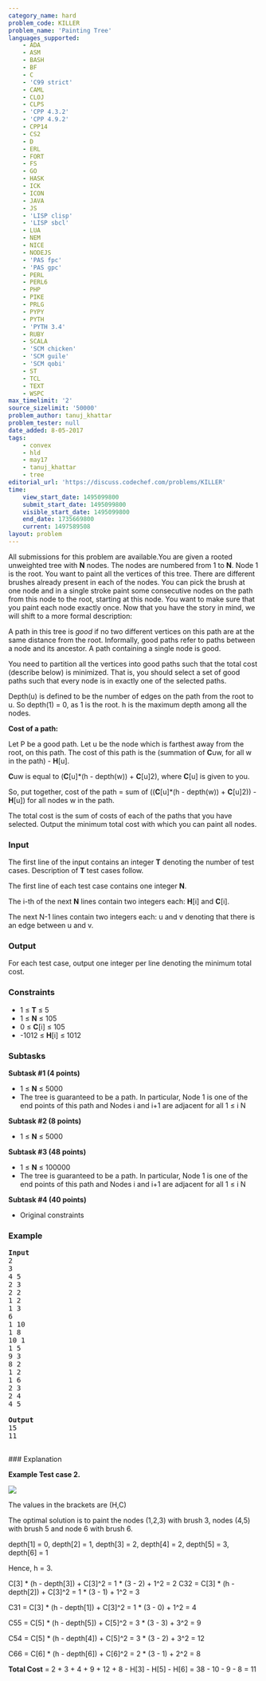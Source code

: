 ```yaml
---
category_name: hard
problem_code: KILLER
problem_name: 'Painting Tree'
languages_supported:
    - ADA
    - ASM
    - BASH
    - BF
    - C
    - 'C99 strict'
    - CAML
    - CLOJ
    - CLPS
    - 'CPP 4.3.2'
    - 'CPP 4.9.2'
    - CPP14
    - CS2
    - D
    - ERL
    - FORT
    - FS
    - GO
    - HASK
    - ICK
    - ICON
    - JAVA
    - JS
    - 'LISP clisp'
    - 'LISP sbcl'
    - LUA
    - NEM
    - NICE
    - NODEJS
    - 'PAS fpc'
    - 'PAS gpc'
    - PERL
    - PERL6
    - PHP
    - PIKE
    - PRLG
    - PYPY
    - PYTH
    - 'PYTH 3.4'
    - RUBY
    - SCALA
    - 'SCM chicken'
    - 'SCM guile'
    - 'SCM qobi'
    - ST
    - TCL
    - TEXT
    - WSPC
max_timelimit: '2'
source_sizelimit: '50000'
problem_author: tanuj_khattar
problem_tester: null
date_added: 8-05-2017
tags:
    - convex
    - hld
    - may17
    - tanuj_khattar
    - tree
editorial_url: 'https://discuss.codechef.com/problems/KILLER'
time:
    view_start_date: 1495099800
    submit_start_date: 1495099800
    visible_start_date: 1495099800
    end_date: 1735669800
    current: 1497589508
layout: problem
---
```

All submissions for this problem are available.You are given a rooted unweighted tree with **N** nodes. The nodes are numbered from 1 to **N**. Node 1 is the root. You want to paint all the vertices of this tree. There are different brushes already present in each of the nodes. You can pick the brush at one node and in a single stroke paint some consecutive nodes on the path from this node to the root, starting at this node. You want to make sure that you paint each node exactly once. Now that you have the story in mind, we will shift to a more formal description:

A path in this tree is _good_ if no two different vertices on this path are at the same distance from the root. Informally, good paths refer to paths between a node and its ancestor. A path containing a single node is good.

You need to partition all the vertices into good paths such that the total cost (describe below) is minimized. That is, you should select a set of good paths such that every node is in exactly one of the selected paths.

Depth(u) is defined to be the number of edges on the path from the root to u. So depth(1) = 0, as 1 is the root. h is the maximum depth among all the nodes.

**Cost of a path:**

Let P be a good path. Let u be the node which is farthest away from the root, on this path. The cost of this path is the (summation of **C**uw, for all w in the path) - **H**\[u\].

**C**uw is equal to (**C**\[u\]\*(h - depth(w)) + **C**\[u\]2), where **C**\[u\] is given to you.

So, put together, cost of the path = sum of ((**C**\[u\]\*(h - depth(w)) + **C**\[u\]2)) - **H**\[u\]) for all nodes w in the path.

The total cost is the sum of costs of each of the paths that you have selected. Output the minimum total cost with which you can paint all nodes.

### Input

The first line of the input contains an integer **T** denoting the number of test cases. Description of **T** test cases follow.

The first line of each test case contains one integer **N**.

The i-th of the next **N** lines contain two integers each: **H**\[i\] and **C**\[i\].

The next N-1 lines contain two integers each: u and v denoting that there is an edge between u and v.

### Output

For each test case, output one integer per line denoting the minimum total cost.

### Constraints

- 1 ≤ **T** ≤ 5
- 1 ≤ **N** ≤ 105
- 0 ≤ **C**\[i\] ≤ 105
- -1012 ≤ **H**\[i\] ≤ 1012

### Subtasks

**Subtask #1 (4 points)**

- 1 ≤ **N** ≤ 5000
- The tree is guaranteed to be a path. In particular, Node 1 is one of the end points of this path and Nodes i and i+1 are adjacent for all 1 ≤ i N

**Subtask #2 (8 points)**

- 1 ≤ **N** ≤ 5000

**Subtask #3 (48 points)**

- 1 ≤ **N** ≤ 100000
- The tree is guaranteed to be a path. In particular, Node 1 is one of the end points of this path and Nodes i and i+1 are adjacent for all 1 ≤ i N

**Subtask #4 (40 points)**

- Original constraints

### Example

<pre>
<b>Input</b>
2
3
4 5
2 3
2 2
1 2
1 3
6
1 10
1 8
10 1
1 5
9 3
8 2
1 2
1 6
2 3
2 4
4 5

<b>Output</b>
15
11

</pre>### Explanation
**Example Test case 2.**

![](https://codechef_shared.s3.amazonaws.com/upfiles/killer.png)

The values in the brackets are (H,C)

The optimal solution is to paint the nodes (1,2,3) with brush 3, nodes (4,5) with brush 5 and node 6 with brush 6.

depth\[1\] = 0, depth\[2\] = 1, depth\[3\] = 2, depth\[4\] = 2, depth\[5\] = 3, depth\[6\] = 1

Hence, h = 3.

 C\[3\] \* (h - depth\[3\]) + C\[3\]^2 = 1 \* (3 - 2) + 1^2 = 2 C32 = C\[3\] \* (h - depth\[2\]) + C\[3\]^2 = 1 \* (3 - 1) + 1^2 = 3

C31 = C\[3\] \* (h - depth\[1\]) + C\[3\]^2 = 1 \* (3 - 0) + 1^2 = 4

C55 = C\[5\] \* (h - depth\[5\]) + C\[5\]^2 = 3 \* (3 - 3) + 3^2 = 9

C54 = C\[5\] \* (h - depth\[4\]) + C\[5\]^2 = 3 \* (3 - 2) + 3^2 = 12

C66 = C\[6\] \* (h - depth\[6\]) + C\[6\]^2 = 2 \* (3 - 1) + 2^2 = 8

**Total Cost** = 2 + 3 + 4 + 9 + 12 + 8 - H\[3\] - H\[5\] - H\[6\] = 38 - 10 - 9 - 8 = 11
